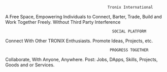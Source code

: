                                                  Tronix International

A Free Space, Empowering Individuals to Connect, Barter, Trade, Build and Work Together Freely.  Without Third Party Interference

                                                   SOCIAL PLATFORM
Connect With Other TRONIX Enthusiasts. Promote Ideas, Projects, etc.

                                                  PROGRESS TOGETHER
Collaborate, With Anyone, Anywhere. Post: Jobs, DApps, Skills, Projects, Goods and or Services.</p>
